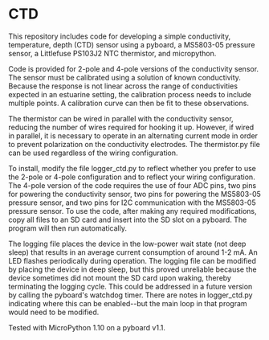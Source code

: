 # CTD
This repository includes code for developing a simple conductivity, temperature, depth (CTD) sensor using a pyboard, a MS5803-05 pressure sensor, a Littlefuse PS103J2 NTC thermistor, and micropython. 

Code is provided for 2-pole and 4-pole versions of the conductivity sensor.  The sensor must be calibrated using a solution of known conductivity.  Because the response is not linear across the range of conductivities expected in an estuarine setting, the calibration process needs to include multiple points. A calibration curve can then be fit to these observations.

The thermistor can be wired in parallel with the conductivity sensor, reducing the number of wires required for hooking it up.  However, if wired in parallel, it is necessary to operate in an alternating current mode in order to prevent polarization on the conductivity electrodes. The thermistor.py file can be used regardless of the wiring configuration. 

To install, modify the file logger_ctd.py to reflect whether you prefer to use the 2-pole or 4-pole configuration and to reflect your wiring configuration. The 4-pole version of the code requires the use of four ADC pins, two pins for powering the conductivity sensor, two pins for powering the MS5803-05 pressure sensor, and two pins for I2C communication with the MS5803-05 pressure sensor. To use the code, after making any required modifications, copy all files to an SD card and insert into the SD slot on a pyboard. The program will then run automatically. 

The logging file places the device in the low-power wait state (not deep sleep) that results in an average current consumption of around 1-2 mA. An LED flashes periodically during operation. The logging file can be modified by placing the device in deep sleep, but this proved unreliable because the device sometimes did not mount the SD card upon waking, thereby terminating the logging cycle.  This could be addressed in a future version by calling the pyboard's watchdog timer. There are notes in logger_ctd.py indicating where this can be enabled--but the main loop in that program would need to be modified.

Tested with MicroPython 1.10 on a pyboard v1.1.

